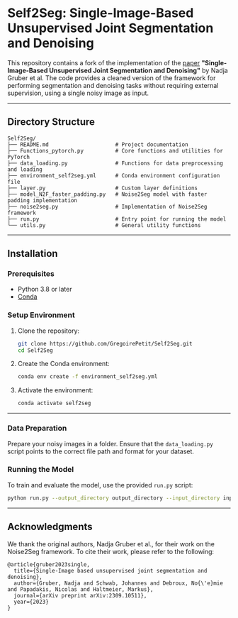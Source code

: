# Self2Seg: Single-Image-Based Unsupervised Joint Segmentation and Denoising

This repository contains a fork of the implementation of the [paper](https://arxiv.org/abs/2309.10511) **"Single-Image-Based Unsupervised Joint Segmentation and Denoising"** by Nadja Gruber et al. The code provides a cleaned version of the framework for performing segmentation and denoising tasks without requiring external supervision, using a single noisy image as input.

---

## Directory Structure

```
Self2Seg/
├── README.md                     # Project documentation
├── Functions_pytorch.py          # Core functions and utilities for PyTorch
├── data_loading.py               # Functions for data preprocessing and loading
├── environment_self2seg.yml      # Conda environment configuration file
├── layer.py                      # Custom layer definitions
├── model_N2F_faster_padding.py   # Noise2Seg model with faster padding implementation
├── noise2seg.py                  # Implementation of Noise2Seg framework
├── run.py                        # Entry point for running the model
└── utils.py                      # General utility functions
```

---

## Installation

### Prerequisites

- Python 3.8 or later
- [Conda](https://docs.conda.io/projects/conda/en/latest/user-guide/install/index.html)

### Setup Environment

1. Clone the repository:
   ```bash
   git clone https://github.com/GregoirePetit/Self2Seg.git
   cd Self2Seg
   ```

2. Create the Conda environment:
   ```bash
   conda env create -f environment_self2seg.yml
   ```

3. Activate the environment:
   ```bash
   conda activate self2seg
   ```

---

### Data Preparation

Prepare your noisy images in a folder. Ensure that the `data_loading.py` script points to the correct file path and format for your dataset.

### Running the Model

To train and evaluate the model, use the provided `run.py` script:
```bash
python run.py --output_directory output_directory --input_directory input_directory --image_name image_name --learning_rate learning_rate --method method --lam lam --dataset dataset --number_of_denoisers number_of_denoisers --use_filter use_filter --mu mu --initialization initialization --denoised_provided denoised_provided --initialization_boxes initialization_boxes
```

---

## Acknowledgments

We thank the original authors, Nadja Gruber et al., for their work on the Noise2Seg framework. To cite their work, please refer to the following:

```
@article{gruber2023single,
  title={Single-Image based unsupervised joint segmentation and denoising},
  author={Gruber, Nadja and Schwab, Johannes and Debroux, No{\'e}mie and Papadakis, Nicolas and Haltmeier, Markus},
  journal={arXiv preprint arXiv:2309.10511},
  year={2023}
}
```